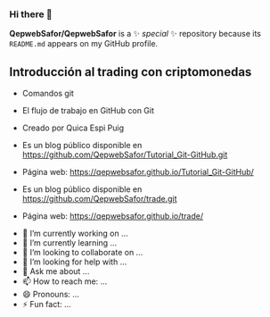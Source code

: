 
### Hi there 👋

**QepwebSafor/QepwebSafor** is a ✨ _special_ ✨ repository because its `README.md` appears on my GitHub profile.

## Introducción al trading con criptomonedas

* Comandos git 

* El flujo de trabajo en GitHub con Git

* Creado por Quica Espi Puig


* Es un blog público disponible  en https://github.com/QepwebSafor/Tutorial_Git-GitHub.git

* Página web:  https://qepwebsafor.github.io/Tutorial_Git-GitHub/

* Es un blog público disponible  en https://github.com/QepwebSafor/trade.git

* Página web:  https://qepwebsafor.github.io/trade/


- 🔭 I’m currently working on ...
- 🌱 I’m currently learning ...
- 👯 I’m looking to collaborate on ...
- 🤔 I’m looking for help with ...
- 💬 Ask me about ...
- 📫 How to reach me: ...
- 😄 Pronouns: ...
- ⚡ Fun fact: ...
